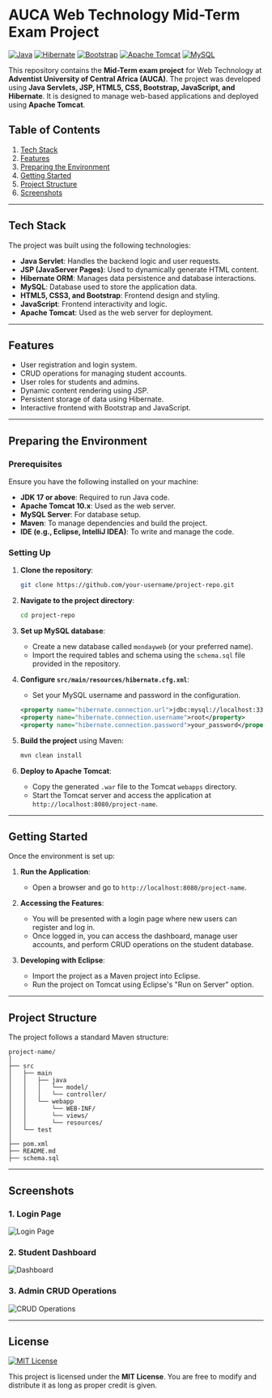 
# AUCA Web Technology Mid-Term Exam Project

[![Java](https://img.shields.io/badge/Java-ED8B00?style=for-the-badge&logo=java&logoColor=white)](https://www.oracle.com/java/) 
[![Hibernate](https://img.shields.io/badge/Hibernate-59666C?style=for-the-badge&logo=hibernate&logoColor=white)](https://hibernate.org/)
[![Bootstrap](https://img.shields.io/badge/Bootstrap-563D7C?style=for-the-badge&logo=bootstrap&logoColor=white)](https://getbootstrap.com/)
[![Apache Tomcat](https://img.shields.io/badge/Apache%20Tomcat-F8DC75?style=for-the-badge&logo=apache-tomcat&logoColor=black)](https://tomcat.apache.org/)
[![MySQL](https://img.shields.io/badge/MySQL-005C84?style=for-the-badge&logo=mysql&logoColor=white)](https://www.mysql.com/)

This repository contains the **Mid-Term exam project** for Web Technology at **Adventist University of Central Africa (AUCA)**. The project was developed using **Java Servlets, JSP, HTML5, CSS, Bootstrap, JavaScript, and Hibernate**. It is designed to manage web-based applications and deployed using **Apache Tomcat**.

## Table of Contents
1. [Tech Stack](#tech-stack)
2. [Features](#features)
3. [Preparing the Environment](#preparing-the-environment)
4. [Getting Started](#getting-started)
5. [Project Structure](#project-structure)
6. [Screenshots](#screenshots)

---

## Tech Stack
The project was built using the following technologies:

- **Java Servlet**: Handles the backend logic and user requests.
- **JSP (JavaServer Pages)**: Used to dynamically generate HTML content.
- **Hibernate ORM**: Manages data persistence and database interactions.
- **MySQL**: Database used to store the application data.
- **HTML5, CSS3, and Bootstrap**: Frontend design and styling.
- **JavaScript**: Frontend interactivity and logic.
- **Apache Tomcat**: Used as the web server for deployment.

---

## Features
- User registration and login system.
- CRUD operations for managing student accounts.
- User roles for students and admins.
- Dynamic content rendering using JSP.
- Persistent storage of data using Hibernate.
- Interactive frontend with Bootstrap and JavaScript.

---

## Preparing the Environment

### Prerequisites
Ensure you have the following installed on your machine:
- **JDK 17 or above**: Required to run Java code.
- **Apache Tomcat 10.x**: Used as the web server.
- **MySQL Server**: For database setup.
- **Maven**: To manage dependencies and build the project.
- **IDE (e.g., Eclipse, IntelliJ IDEA)**: To write and manage the code.

### Setting Up
1. **Clone the repository**:
   ```bash
   git clone https://github.com/your-username/project-repo.git
   ```
2. **Navigate to the project directory**:
   ```bash
   cd project-repo
   ```

3. **Set up MySQL database**:
   - Create a new database called `mondayweb` (or your preferred name).
   - Import the required tables and schema using the `schema.sql` file provided in the repository.

4. **Configure `src/main/resources/hibernate.cfg.xml`**:
   - Set your MySQL username and password in the configuration.

   ```xml
   <property name="hibernate.connection.url">jdbc:mysql://localhost:3306/mondayweb</property>
   <property name="hibernate.connection.username">root</property>
   <property name="hibernate.connection.password">your_password</property>
   ```

5. **Build the project** using Maven:
   ```bash
   mvn clean install
   ```

6. **Deploy to Apache Tomcat**:
   - Copy the generated `.war` file to the Tomcat `webapps` directory.
   - Start the Tomcat server and access the application at `http://localhost:8080/project-name`.

---

## Getting Started

Once the environment is set up:

1. **Run the Application**:
   - Open a browser and go to `http://localhost:8080/project-name`.

2. **Accessing the Features**:
   - You will be presented with a login page where new users can register and log in.
   - Once logged in, you can access the dashboard, manage user accounts, and perform CRUD operations on the student database.

3. **Developing with Eclipse**:
   - Import the project as a Maven project into Eclipse.
   - Run the project on Tomcat using Eclipse's "Run on Server" option.

---

## Project Structure
The project follows a standard Maven structure:

```
project-name/
│
├── src
│   ├── main
│   │   ├── java
│   │   │   └── model/
│   │   │   └── controller/
│   │   └── webapp
│   │       └── WEB-INF/
│   │       └── views/
│   │       └── resources/
│   └── test
│
├── pom.xml
├── README.md
├── schema.sql
```

---

## Screenshots

### 1. Login Page
![Login Page](https://via.placeholder.com/800x400)

### 2. Student Dashboard
![Dashboard](https://via.placeholder.com/800x400)

### 3. Admin CRUD Operations
![CRUD Operations](https://via.placeholder.com/800x400)

---

## License

[![MIT License](https://img.shields.io/badge/License-MIT-blue.svg)](https://opensource.org/licenses/MIT)

This project is licensed under the **MIT License**. You are free to modify and distribute it as long as proper credit is given.
